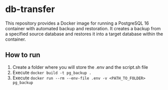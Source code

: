 # db-transfer
This repository provides a Docker image for running a PostgreSQL 16 container with automated backup and restoration. It creates a backup from a specified source database and restores it into a target database within the container.

## How to run
1) Create a folder where you will store the .env and the script.sh file
2) Execute ```docker build -t pg_backup .```
3) Execute ```docker run --rm --env-file .env -v <PATH_TO_FOLDER> pg_backup```  
